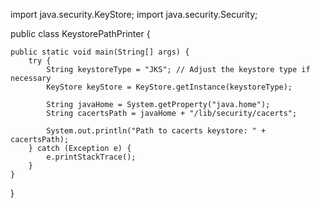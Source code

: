 import java.security.KeyStore;
import java.security.Security;

public class KeystorePathPrinter {

    public static void main(String[] args) {
        try {
            String keystoreType = "JKS"; // Adjust the keystore type if necessary
            KeyStore keyStore = KeyStore.getInstance(keystoreType);

            String javaHome = System.getProperty("java.home");
            String cacertsPath = javaHome + "/lib/security/cacerts";

            System.out.println("Path to cacerts keystore: " + cacertsPath);
        } catch (Exception e) {
            e.printStackTrace();
        }
    }
}
